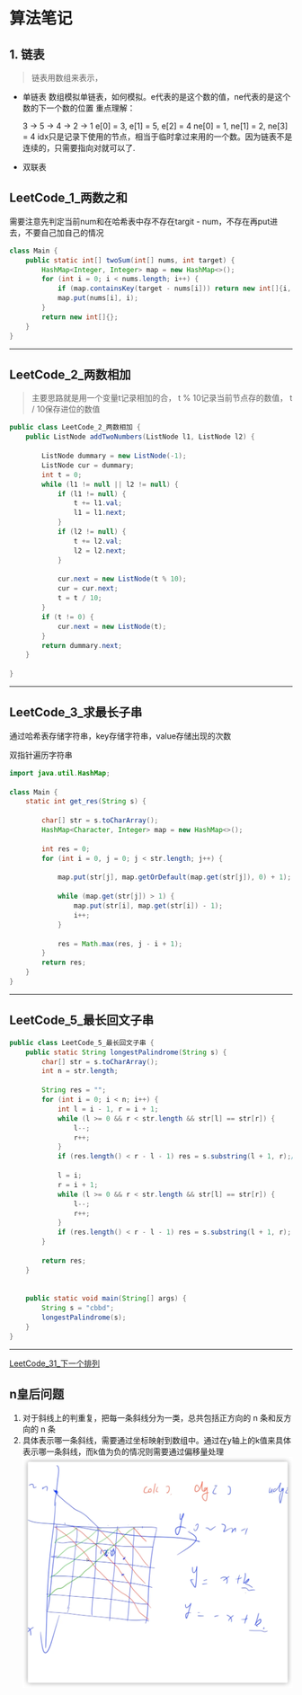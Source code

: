 # 算法笔记

## 1. 链表

> 链表用数组来表示，

- 单链表 数组模拟单链表，如何模拟。e代表的是这个数的值，ne代表的是这个数的下一个数的位置 重点理解：

  3 -> 5 -> 4 -> 2 -> 1 e[0] = 3, e[1] = 5, e[2] = 4 ne[0] = 1, ne[1] = 2, ne[3] = 4
  idx只是记录下使用的节点，相当于临时拿过来用的一个数。因为链表不是连续的，只需要指向对就可以了.
- 双联表

## LeetCode_1_两数之和

需要注意先判定当前num和在哈希表中存不存在targit - num，不存在再put进去，不要自己加自己的情况

```java
class Main {
    public static int[] twoSum(int[] nums, int target) {
        HashMap<Integer, Integer> map = new HashMap<>();
        for (int i = 0; i < nums.length; i++) {
            if (map.containsKey(target - nums[i])) return new int[]{i, map.get(target - nums[i])};
            map.put(nums[i], i);
        }
        return new int[]{};
    }
}    
```

---

## LeetCode_2_两数相加

> 主要思路就是用一个变量t记录相加的合， t % 10记录当前节点存的数值， t / 10保存进位的数值

```java
public class LeetCode_2_两数相加 {
    public ListNode addTwoNumbers(ListNode l1, ListNode l2) {

        ListNode dummary = new ListNode(-1);
        ListNode cur = dummary;
        int t = 0;
        while (l1 != null || l2 != null) {
            if (l1 != null) {
                t += l1.val;
                l1 = l1.next;
            }
            if (l2 != null) {
                t += l2.val;
                l2 = l2.next;
            }

            cur.next = new ListNode(t % 10);
            cur = cur.next;
            t = t / 10;
        }
        if (t != 0) {
            cur.next = new ListNode(t);
        }
        return dummary.next;
    }

}
```

---

## LeetCode_3_求最长子串

通过哈希表存储字符串，key存储字符串，value存储出现的次数

双指针遍历字符串

```java
import java.util.HashMap;

class Main {
    static int get_res(String s) {

        char[] str = s.toCharArray();
        HashMap<Character, Integer> map = new HashMap<>();

        int res = 0;
        for (int i = 0, j = 0; j < str.length; j++) {

            map.put(str[j], map.getOrDefault(map.get(str[j]), 0) + 1);

            while (map.get(str[j]) > 1) {
                map.put(str[i], map.get(str[i]) - 1);
                i++;
            }

            res = Math.max(res, j - i + 1);
        }
        return res;
    }
}
```

---

## LeetCode_5_最长回文子串

```java
public class LeetCode_5_最长回文子串 {
    public static String longestPalindrome(String s) {
        char[] str = s.toCharArray();
        int n = str.length;

        String res = "";
        for (int i = 0; i < n; i++) {
            int l = i - 1, r = i + 1;
            while (l >= 0 && r < str.length && str[l] == str[r]) {
                l--;
                r++;
            }
            if (res.length() < r - l - 1) res = s.substring(l + 1, r);//注意函数左闭右开

            l = i;
            r = i + 1;
            while (l >= 0 && r < str.length && str[l] == str[r]) {
                l--;
                r++;
            }
            if (res.length() < r - l - 1) res = s.substring(l + 1, r);
        }

        return res;
    }


    public static void main(String[] args) {
        String s = "cbbd";
        longestPalindrome(s);
    }
}
```

---

[LeetCode_31_下一个排列](https://www.acwing.com/solution/content/110616/)

## n皇后问题

1. 对于斜线上的判重复，把每一条斜线分为一类，总共包括正方向的 n 条和反方向的 n 条
2. 具体表示哪一条斜线，需要通过坐标映射到数组中。通过在y轴上的k值来具体表示哪一条斜线，而k值为负的情况则需要通过偏移量处理
   ![img.png](img.png)
